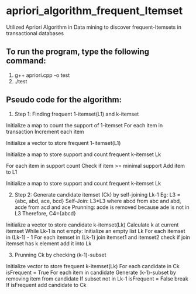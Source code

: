 # apriori_algorithm_frequent_Itemset
Utilized Apriori Algorithm in Data mining to discover frequent-Itemsets in transactional databases
## To run the program, type the following command:
1. g++ apriori.cpp -o test
2. ./test

## Pseudo code for the algorithm:
1. Step 1: Finding frequent 1-itemset(L1) and k-itemset

Initialize a map to count the support of 1-itemset
For each item in transaction
    Increment each item

Initialize a vector to store frequent 1-itemset(L1)

Initialize a map to store support and count frequent k-itemset Lk

For each item in support count
    Check if item >= minimal support
        Add item to L1

Initialize a map to store support and count frequent k-itemset Lk


2. Step 2: Generate candidate itemset (Ck) by self-joining Lk-1 
            Eg: L3 = {abc, abd, ace, bcd}
                Self-Join: L3*L3 where abcd from abc and abd, acde from acd and ace
                Prunning: acde is removed because ade is not in L3
                Therefore, C4={abcd}

Initialize a vector to store candidate k-itemset(Lk)
Calculate k at current itemset
While Lk-1 is not empty:
    Initialize an empty list Lk
    For each itemset in (Lk-1) - 1
        For each itemset in (Lk-1)
            join itemset1 and itemset2
            check if join itemset has k element
            add it into Lk

3. Prunning Ck by checking (k-1)-subset

Initialize vector to store frequent k-itemset(Lk)
For each candidate in Ck
    isFrequent = True
    For each item in candidate
        Generate (k-1)-subset by removing item from candidate
        If subset not in Lk-1
            isFrequent = False
            break
    If isFrequent
        add candidate to Ck
